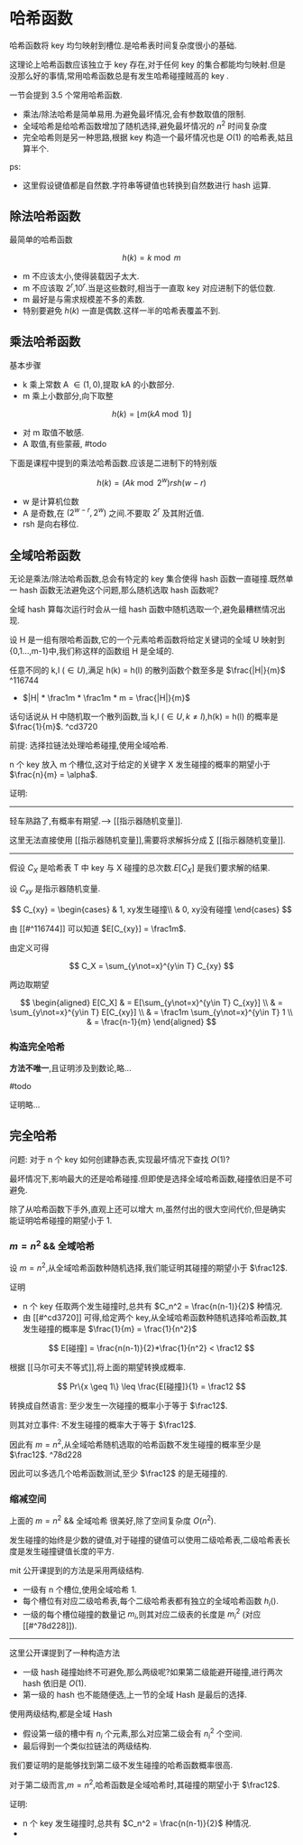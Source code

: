 # 哈希函数

哈希函数将 key 均匀映射到槽位.是哈希表时间复杂度很小的基础.

这理论上哈希函数应该独立于 key 存在,对于任何 key 的集合都能均匀映射.但是没那么好的事情,常用哈希函数总是有发生哈希碰撞贼高的 key .

一节会提到 3.5 个常用哈希函数.

- 乘法/除法哈希是简单易用.为避免最坏情况,会有参数取值的限制.
- 全域哈希是给哈希函数增加了随机选择,避免最坏情况的 $n^2$ 时间复杂度
- 完全哈希则是另一种思路,根据 key 构造一个最坏情况也是 $O(1)$ 的哈希表,姑且算半个.

ps:

- 这里假设键值都是自然数.字符串等键值也转换到自然数进行 hash 运算.

## 除法哈希函数

最简单的哈希函数

$$
h(k) = k \bmod m
$$

- m 不应该太小,使得装载因子太大.
- m 不应该取 $2^r$,$10^r$.当是这些数时,相当于一直取 key 对应进制下的低位数.
- m 最好是与需求规模差不多的素数.
- 特别要避免 $h(k)$ 一直是偶数.这样一半的哈希表覆盖不到.

## 乘法哈希函数

基本步骤

- k 乘上常数 A $\in(1,0)$,提取 kA 的小数部分.
- m 乘上小数部分,向下取整

$$
h(k) = \lfloor m(kA \bmod 1) \rfloor
$$

- 对 m 取值不敏感.
- A 取值,有些蒙蔽, #todo

下面是课程中提到的乘法哈希函数.应该是二进制下的特别版

$$
h(k) = (Ak \bmod 2^w) rsh (w - r)
$$

- w 是计算机位数
- A 是奇数,在 $(2^{w-r},2^w)$ 之间.不要取 $2^r$ 及其附近值.
- rsh 是向右移位.

## 全域哈希函数

无论是乘法/除法哈希函数,总会有特定的 key 集合使得 hash 函数一直碰撞.既然单一 hash 函数无法避免这个问题,那么随机选取 hash 函数呢?

全域 hash 算每次运行时会从一组 hash 函数中随机选取一个,避免最糟糕情况出现.

设 H  是一组有限哈希函数,它的一个元素哈希函数将给定关键词的全域 U 映射到 {0,1...,m-1}中,我们称这样的函数组 H 是全域的.

任意不同的 k,l ($\in U$),满足 h(k) = h(l) 的散列函数个数至多是 $\frac{|H|}{m}$ ^116744

- $|H| * \frac1m * \frac1m * m = \frac{|H|}{m}$

话句话说从 H 中随机取一个散列函数,当  k,l ($\in U,k \not=l$),h(k) = h(l) 的概率是 $\frac{1}{m}$. ^cd3720


前提: 选择拉链法处理哈希碰撞,使用全域哈希.

n 个 key 放入 m 个槽位,这对于给定的关键字 X 发生碰撞的概率的期望小于 $\frac{n}{m} = \alpha$.

证明: 

---
轻车熟路了,有概率有期望.--> [[指示器随机变量]].

这里无法直接使用 [[指示器随机变量]],需要将求解拆分成 $\sum$ [[指示器随机变量]].

---

假设 $C_X$ 是哈希表 T 中 key 与 X 碰撞的总次数.$E[C_X]$ 是我们要求解的结果.

设 $C_{xy}$ 是指示器随机变量.

$$
C_{xy} = \begin{cases}
& 1, xy发生碰撞\\
& 0, xy没有碰撞
\end{cases}
$$

由 [[#^116744]] 可以知道 $E[C_{xy}] = \frac1m$.

由定义可得

$$
C_X = \sum_{y\not=x}^{y\in T}  C_{xy}
$$

两边取期望

$$
\begin{aligned}
E[C_X] & = E[\sum_{y\not=x}^{y\in T}  C_{xy}] \\
& = \sum_{y\not=x}^{y\in T} E[C_{xy}] \\
& = \frac1m  \sum_{y\not=x}^{y\in T} 1 \\
& = \frac{n-1}{m}
\end{aligned}
$$

### 构造完全哈希

**方法不唯一**,且证明涉及到数论,略...

#todo 

证明略...

## 完全哈希

问题: 对于 n 个 key 如何创建静态表,实现最坏情况下查找 $O(1)$?

最坏情况下,影响最大的还是哈希碰撞.但即使是选择全域哈希函数,碰撞依旧是不可避免.

除了从哈希函数下手外,直观上还可以增大 m,虽然付出的很大空间代价,但是确实能证明哈希碰撞的期望小于 1.

### $m = n^2$ && 全域哈希

设 $m = n^2$,从全域哈希函数种随机选择,我们能证明其碰撞的期望小于 $\frac12$.

证明

- n 个 key 任取两个发生碰撞时,总共有 $C_n^2 = \frac{n(n-1)}{2}$ 种情况.
- 由 [[#^cd3720]] 可得,给定两个 key,从全域哈希函数种随机选择哈希函数,其发生碰撞的概率是 $\frac{1}{m} = \frac{1}{n^2}$

$$
E[碰撞] = \frac{n(n-1)}{2}*\frac{1}{n^2} < \frac12
$$

根据 [[马尔可夫不等式]],将上面的期望转换成概率.

$$
Pr\{x \geq 1\} \leq \frac{E[碰撞]}{1} = \frac12
$$

转换成自然语言: 至少发生一次碰撞的概率小于等于 $\frac12$.

则其对立事件: 不发生碰撞的概率大于等于 $\frac12$.

因此有 $m = n^2$,从全域哈希随机选取的哈希函数不发生碰撞的概率至少是  $\frac12$. ^78d228

因此可以多选几个哈希函数测试,至少 $\frac12$ 的是无碰撞的.

### 缩减空间

上面的 $m = n^2$ && 全域哈希 很美好,除了空间复杂度 $O(n^2)$.

发生碰撞的始终是少数的键值,对于碰撞的键值可以使用二级哈希表,二级哈希表长度是发生碰撞键值长度的平方.

mit 公开课提到的方法是采用两级结构.

- 一级有 n 个槽位,使用全域哈希 1.
- 每个槽位有对应二级哈希表,每个二级哈希表都有独立的全域哈希函数 $h_i()$.
- 一级的每个槽位碰撞的数量记 $m_i$,则其对应二级表的长度是 $m_i^2$ (对应 [[#^78d228]]).

---

这里公开课提到了一种构造方法

- 一级 hash 碰撞始终不可避免,那么两级呢?如果第二级能避开碰撞,进行两次 hash 依旧是 $O(1)$.
- 第一级的 hash 也不能随便选,上一节的全域 Hash 是最后的选择.

使用两级结构,都是全域 Hash

- 假设第一级的槽中有 $n_i$ 个元素,那么对应第二级会有 $n_i^2$ 个空间.
- 最后得到一个类似拉链法的两级结构.

我们要证明的是能够找到第二级不发生碰撞的哈希函数概率很高.

对于第二级而言,$m = n^2$,哈希函数是全域哈希时,其碰撞的期望小于 $\frac12$.

证明:

- n 个 key 发生碰撞时,总共有 $C_n^2 = \frac{n(n-1)}{2}$ 种情况.
- 